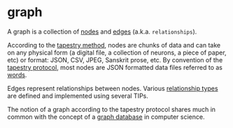 graph
======

A graph is a collection of [nodes](node.md) and [edges](relationship.md) (a.k.a. `relationships`). 

According to the [tapestry method](tapestryMethod.md), nodes are chunks of data and can take on any physical form (a digital file, a collection of neurons, a piece of paper, etc) or format: JSON, CSV, JPEG, Sanskrit prose, etc. By convention of the [tapestry protocol](tapestryProtocol.md), most nodes are JSON formatted data files referred to as [words](word.md). 

Edges represent relationships between nodes. Various [relationship types](relationshipType.md) are defined and implemented using several TIPs.

The notion of a graph according to the tapestry protocol shares much in common with the concept of a [graph database](graphDatabase.md) in computer science.
